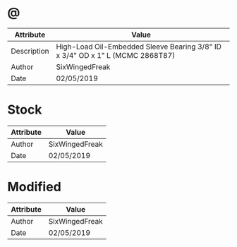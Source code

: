 # @
| Attribute | Value |
| ---  | ---     |
| Description | High-Load Oil-Embedded Sleeve Bearing 3/8&quot; ID x 3/4&quot; OD x 1&quot; L (MCMC 2868T87) |
| Author | SixWingedFreak |
| Date | 02/05/2019 |
# Stock
| Attribute | Value |
| ---  | ---     |
| Author | SixWingedFreak |
| Date | 02/05/2019 |
# Modified
| Attribute | Value |
| ---  | ---     |
| Author | SixWingedFreak |
| Date | 02/05/2019 |

